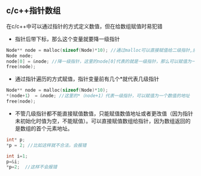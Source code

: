 ## c/c++指针数组
在c/c++中可以通过指针的方式定义数值，但在给数组赋值时易犯错
- 指针后带下标，那么这个变量就要降一级指针
```c
Node** node = malloc(sizeof(Node)*10); //通过malloc可以直接赋值给二级指针,应该可以赋值给多级指针
Node node;
node[0] = &node; //降一级指针，这里的node[0]代表的就是一级指针，那么可以赋值为一个数值的地址
free(node);
```
- 通过指针遍历的方式赋值，指针变量前有几个*就代表几级指针
```c
Node** node = malloc(sizeof(Node)*10);
*(node+1） = &node; //这里的*（node+1）代表一级指针，可以赋值为一个数值的地址
free(node);
```
- 不管几级指针都不能直接赋值数值，只能赋值数值地址或者更改值（因为指针未初始化时值为空，不能赋值）。可以直接赋值数组给指针，因为数组返回的是数组的首个元素地址。
```c
int* p;
*p = 2; //比如这样就不合法，会报错

int i=1;
p=&i;
*p=2;  //这样不会报错
```
